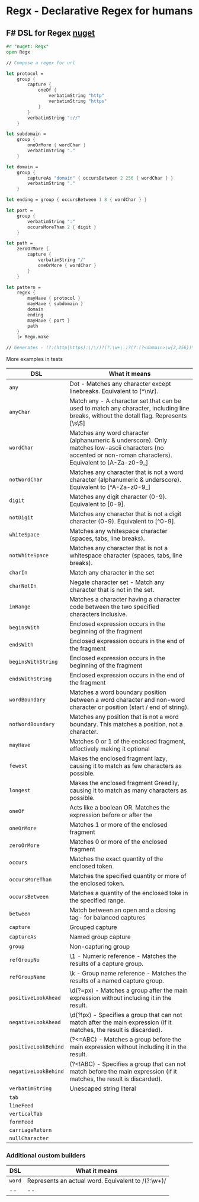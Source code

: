 # Regx - Declarative Regex for humans
## F# DSL for Regex [nuget](https://www.nuget.org/packages/Regx)
```fsharp
#r "nuget: Regx"
open Regx

// Compose a regex for url 

let protocol =
    group {
        capture {
            oneOf {
                verbatimString "http"
                verbatimString "https"
            }
        }
        verbatimString "://"
    }

let subdomain =
    group {
        oneOrMore { wordChar }
        verbatimString "."
    }

let domain =
    group {
        captureAs "domain" { occursBetween 2 256 { wordChar } }
        verbatimString "."
    }

let ending = group { occursBetween 1 8 { wordChar } }

let port =
    group {
        verbatimString ":"
        occursMoreThan 2 { digit }
    }

let path =
    zeroOrMore {
        capture {
            verbatimString "/"
            oneOrMore { wordChar }
        }
    }

let pattern =
    regex {
        mayHave { protocol }
        mayHave { subdomain }
        domain
        ending
        mayHave { port }
        path
    }
    |> Regx.make

// Generates - (?:(http|https):\/\/)?(?:\w+\.)?(?:(?<domain>\w{2,256})\.)(?:\w{1,8})(?::\d{2,})?(\/\w+)*
 ```


More examples in tests


|DSL  |What it means  |
|--|--|
| `any` |Dot - Matches any character except linebreaks. Equivalent to [^\n\r].  |
| `anyChar` |Match any - A character set that can be used to match any character, including line breaks, without the dotall flag. Represents [\s\S]  |
| `wordChar` |Matches any word character (alphanumeric & underscore). Only matches low-ascii characters (no accented or non-roman characters). Equivalent to [A-Za-z0-9_]  |
| `notWordChar` |Matches any character that is not a word character (alphanumeric & underscore). Equivalent to [^A-Za-z0-9_]  |
| `digit` |Matches any digit character (0-9). Equivalent to [0-9].  |
| `notDigit` |Matches any character that is not a digit character (0-9). Equivalent to [^0-9].  |
| `whiteSpace` |Matches any whitespace character (spaces, tabs, line breaks).  |
| `notWhiteSpace` |Matches any character that is not a whitespace character (spaces, tabs, line breaks).  |
| `charIn` |Match any character in the set  |
| `charNotIn` |Negate character set - Match any character that is not in the set.  |
| `inRange` |Matches a character having a character code between the two specified characters inclusive. |
| `beginsWith` |Enclosed expression occurs in the beginning of the fragment |
| `endsWith` |Enclosed expression occurs in the end of the fragment |
| `beginsWithString` |Enclosed expression occurs in the beginning of the fragment  |
| `endsWithString` |Enclosed expression occurs in the end of the fragment  |
|`wordBoundary` |Matches a word boundary position between a word character and non-word character or position (start / end of string).|
|`notWordBoundary`|Matches any position that is not a word boundary. This matches a position, not a character.|
|`mayHave`|Matches 0 or 1 of the enclosed fragment, effectively making it optional|
|`fewest`|Makes the enclosed fragment lazy, causing it to match as few characters as possible.|
|`longest`|Makes the enclosed fragment Greedily, causing it to match as many characters as possible.|
|`oneOf`|Acts like a boolean OR. Matches the expression before or after the|
|`oneOrMore`|Matches 1 or more of the enclosed fragment|
|`zeroOrMore`|Matches 0 or more of the enclosed fragment|
|`occurs`|Matches the exact quantity of the enclosed token.|
|`occursMoreThan`|Matches the specified quantity or more of the enclosed token.|
|`occursBetween`|Matches a quantity of the enclosed toke in the specified range.|
|`between`|Match between an open and a closing tag- for balanced captures|
|`capture`| Grouped capture|
|`captureAs`|Named group capture|
|`group`|Non-capturing group|
|`refGroupNo`|\1 - Numeric reference - Matches the results of a capture group.|
|`refGroupName`|\k<name> - Group name reference - Matches the results of a named capture group.|
|`positiveLookAhead`| \d(?=px) - Matches a group after the main expression without including it in the result.|
|`negativeLookAhead`| \d(?!px) - Specifies a group that can not match after the main expression (if it matches, the result is discarded).|
|`positiveLookBehind`| (?<=ABC) - Matches a group before the main expression without including it in the result.|
|`negativeLookBehind`| (?<!ABC) - Specifies a group that can not match before the main expression (if it matches, the result is discarded).|
|`verbatimString`|Unescaped string literal|
|`tab`||
|`lineFeed`||
|`verticalTab`||
|`formFeed`||
|`carriageReturn`||
|`nullCharacter`||

### Additional custom builders

|DSL  |What it means  |
|--|--|
| `word` | Represents an actual word. Equivalent to /(?:\w+)/  |
|--|--|
